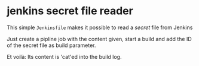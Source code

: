 # jenkins secret file reader

This simple ``Jenkinsfile`` makes it possible to read a *secret* file from Jenkins

Just create a pipline job with the content given, start a build and add the ID of the secret file as build parameter.

Et voilà: Its content is 'cat'ed into the build log.
